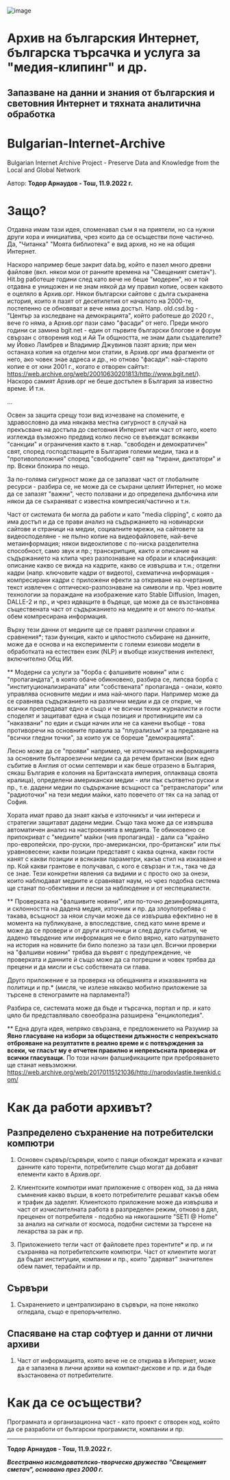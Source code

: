 ![image](https://user-images.githubusercontent.com/23367640/189515029-7071dc21-c8f0-428b-895c-abebc548d27b.png)

# Архив на българския Интернет, българска търсачка и услуга за "медия-клипинг" и др.

## Запазване на данни и знания от българския и световния Интернет и тяхната аналитична обработка

# Bulgarian-Internet-Archive
Bulgarian Internet Archive Project - Preserve Data and Knowledge from the Local and Global Network

Автор: **Тодор Арнаудов - Тош, 11.9.2022 г.**

# Защо?

Отдавна имам тази идея, споменавал съм я на приятели, но са нужни други хора и инициатива, чрез които да се осъществи поне частично. Да, "Читанка" "Моята библиотека" е вид архив, но не на общия Интернет.

Наскоро например беше закрит data.bg, който е пазел много древни файлове (вкл. някои мои от ранните времена на "Свещеният сметач").
Hit.bg работеше години след като вече не беше "модерен", но и той отдавна е унищожен и не знам някой да му правил копие, освен каквото е оцеляло в Архив.орг. Някои български сайтове с дълга съхранена история, които я пазят от десетилетия от началото на 2000-те, постепенно се обновяват и вече няма достъп. Напр. old.csd.bg - "Център за изследване на демокрацията", който работеше до 2020 г., вече го няма, а Архив.орг пази само "фасади" от него. Преди много години си замина bgit.net - един от първите български блогове и форум свързан с отворения код и Ай Ти общността, не знам дали създателите? му Йовко Ламбрев и Владимир Джувинов пазят архив; при мен останаха копия на отделни мои статии, в Архив.орг има фрагменти от него, ако човек знае адреса и др., но отново "фасади": най-старото копие е от юни 2001 г., когато е отворен сайтът: https://web.archive.org/web/20010630201813/http://www.bgit.net/). Наскоро самият Архив.орг не беше достъпен в България за известно време. И т.н.

...

Освен за защита срещу този вид изчезване на спомените, е здравословно да има някаква местна сигурност в случай на прекъсване на достъпа до световния Интернет или част от него, което изглежда възможно предвид колко лесно се въвеждат всякакви "санкции" и ограничения както в т.нар. "свободен и демократичен" свят, според господстващите в България големи медии, така и в "противоположния" според "свободните" свят на "тирани, диктатори" и пр. Всеки блокира по нещо.

За по-голяма сигурност може да се запазват част от глобалните ресурси - разбира се, не може да се съхрани целият Интернет, но може да се запазят "важни", често ползвани и до определена дълбочина или някои да се съхраняват с известна компресия/частично и т.н.

Част от системата би могла да работи и като "media clipping", с която да има достъп и да се прави анализ на съдържанието на новинарски сайтове и страници на медии, социалните мрежи, на сайтовете за видеосподеляне - не пълно копие на видеофайловете, най-вече метаинформация; някои видеоклипове с по-ниска разделителна способност, само звук и пр.; транскрипция, както и описание на съдържанието на клипа чрез разпознаване на образи и класификация: описание какво се вижда на кадрите, какво се извършва и т.н.; отделни кадри (напр. ключовите кадри от видеото), схематична информация - компресирани кадри с приложени ефекти за откриване на очертания, текст извлечен с оптическо-разпознаване на символи и пр. Чрез новите технологии за пораждане на изображение като Stable Diffusion, Imagen, DALLE-2 и пр., и чрез идващите в бъдеще, ще може да се възстановява съществената част от съдържанието на медиите и от много по-малък обем компресирана информация.

Върху тези данни от медиите ще се правят различни справки и сравнения*; тази функция, както и цялостното събиране на данните, може да е основа и на експерименти с големи езикови модели в обработката на естествен език (NLP) и въобще изкуствения интелект, включително Общ ИИ.

** Модерни са услуги за "борба с фалшивите новини" или с "пропагандата", в която обаче обикновено, разбира се, липсва борба с "институционализираната" или "собствената" пропаганда - онази, която управлява основните медии и има най-много пари. Например може да се сравнява съдържанието на различни медии и да се открие, че всички препредават едно и също и че всички техни журналисти и гости споделят и защитават една и съща позиция и противниците им са "наказвани" по един и същи начин или не са канени въобще - това противоречи на основните правила за "плурализъм" и за предаване на "всички гледни точки", за които уж се бореше "демокрацията". 

Лесно може да се "прояви" например, че източникът на информацията за основните българоезични медии са да речем британски (виж едно събитие в Англия от осми септември и как беше отразено в България, сякаш България е колония на Британската империя, оплакваща своята кралица), определени американски медии - или пък съответно руски и пр., т.е. дадени медии по съдържание всъщност са "ретранслатори" или "радиоточки" на тези медии майки, като повечето от тях са на запад от София.

Хората имат право да знаят какъв е източникът и чии интереси и стратегии защитават дадени медии. Също така може да се извършва автоматичен анализ на настроенията в медията. Те обикновено се припокриват с "медиите" майки (чия пропаганда) - дали са "крайно про-европейски, про-руски, про-американски, про-британски" или пък уравновесени; какви позиции представят с каква оценка, какви гости канят с какви позиции и всякакви параметри, какъв стил на изказване и пр. Кой какви грантове е получавал, с кого е свързан и т.н., така че да се знае. Тези конкретни явления са видими и с просто око за онези, които наблюдават медиите и сравняват наум, но чрез подобна система ще станат по-обективни и лесни за наблюдение и от неспециалисти.

** Проверката на "фалшивите новини", или по-точно дезинформацията, и склонността на дадена медия, източник и пр. да злоупотребява с такава, всъщност за няои случаи може да се извършва ефективно не в момента на публикуване, а впоследствие, след като мине време и може да се провери и от други източници и след други събития, че дадено твърдение или информация не е било вярно, като натрупването на история на новините би било полезно за тази цел. Всички проверки на "фалшиви новини" трябва да вървят с предупреждение, че проверката и данните ѝ също може да са погрешни и човек трябва да прецени и да мисли и със собствената си глава. 

Друго приложение е за проверка на обещанията и изказванията на политици и пр.* (мисля, че излезе някакво мобилно приложение за търсене в стенограмите на парламента?)

Разбира се, системата може да бъде и търсачка, портал и пр. и като цяло би представлявало своеобразна разширена "енциклопедия".

** Една друга идея, непряко свързана, е предложението на Разумир за **Явно гласуване на избори за обществени длъжности с непрекъснато отброяване на резултатите в реално време и с потвърждения за всеки, че гласът му е отчетен правилно и непрекъсната проверка от всички гласуващи.** По този начин фалшификациите при преброяването ще станат невъзможни. https://web.archive.org/web/20170115121036/http://narodovlastie.twenkid.com/  

# Как да работи архивът?

## Разпределено съхранение на потребителски компютри

1. Основен сървър/сървъри, които с паяци обхождат мрежата и качват данните като торенти, потребителите също могат да добавят елементи както в Архив.орг.
1. Клиентските компютри имат приложение с отворен код, за да няма съмнения какво върши, в което потребителите решават какъв обем и трафик да заделят. Клиентското приложение може да извършва и част от изчислителната работа в разпределен режим, отново в дял, преценен от потребителя - подобно на някогашните "SETI @ Home" за анализ на сигнали от космоса, подобни системи за търсене на лекарства за рак и пр.

1. Приложението тегли част от файловете през торентите* и пр. и ги съхранява на потребителските компютри. Част от клиентите могат да бъдат институции, компании и пр., които "даряват" значителен обем памет, терабайти и пр.

## Сървъри

1. Съхранението и централизирано в сървъри, на поне няколко огледала, също е препоръчително.

## Спасяване на стар софтуер и данни от лични архиви

1. Част от информацията, която вече не се открива в Интернет, може да е запазена в лични архиви на компакт-дискове и пр. и да бъде възстановена от потребителите.

# Как да се осъществи?

Програмната и организационна част - като проект с отворен код, който да се разработи от български програмисти, компании и пр.



<hr>

**Тодор Арнаудов - Тош, 11.9.2022 г.**

**_Всестранно изследователско-творческо дружество "Свещеният сметач", основано през 2000 г._**

